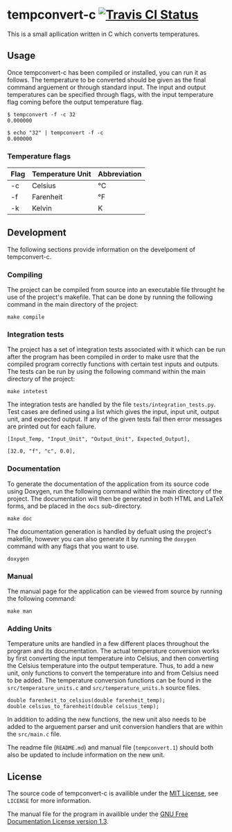 # tempconvert-c [![Travis CI Status](https://api.travis-ci.org/ExcaliburZero/tempconvert-c.svg)](https://travis-ci.org/ExcaliburZero/tempconvert-c)
This is a small apllication written in C which converts temperatures.

## Usage
Once tempconvert-c has been compiled or installed, you can run it as follows. The temperature to be converted should be given as the final command arguement or through standard input. The input and output temperatures can be specified through flags, with the input temperature flag coming before the output temperature flag.

```
$ tempconvert -f -c 32
0.000000

$ echo "32" | tempconvert -f -c
0.000000
```

### Temperature flags
| Flag | Temperature Unit | Abbreviation |
|------|------------------|--------------|
| -c   | Celsius          | °C           |
| -f   | Farenheit        | °F           |
| -k   | Kelvin           | K            |

## Development
The following sections provide information on the develpoment of tempconvert-c.

### Compiling
The project can be compiled from source into an executable file throught he use of the project's makefile. That can be done by running the following command in the main directory of the project:

```
make compile
```

### Integration tests
The project has a set of integration tests associated with it which can be run after the program has been compiled in order to make usre that the compiled program correctly functions with certain test inputs and outputs. The tests can be run by using the following command within the main directory of the project:

```
make intetest
```

The integration tests are handled by the file `tests/integration_tests.py`. Test cases are defined using a list which gives the input, input unit, output unit, and expected output. If any of the given tests fail then error messages are printed out for each failure.

```
[Input_Temp, "Input_Unit", "Output_Unit", Expected_Output],

[32.0, "f", "c", 0.0],
```

### Documentation
To generate the documentation of the application from its source code using Doxygen, run the following command within the main directory of the project. The documentation will then be generated in both HTML and LaTeX forms, and be placed in the `docs` sub-directory.

```
make doc
```

The documentation generation is handled by defualt using the project's makefile, however you can also generate it by running the `doxygen` command with any flags that you want to use.

```
doxygen
```

### Manual
The manual page for the application can be viewed from source by running the following command:

```
make man
```

### Adding Units
Temperature units are handled in a few different places throughout the program and its documentation. The actual temperature conversion works by first converting the input temperature into Celsius, and then converting the Celsius temperature into the output temperature. Thus, to add a new unit, only functions to convert the temperature into and from Celsius need to be added. The temperature conversion functions can be found in the `src/temperature_units.c` and `src/temperature_units.h` source files.

```
double farenheit_to_celsius(double farenheit_temp);
double celsius_to_farenheit(double celsius_temp);
```

In addition to adding the new functions, the new unit also needs to be added to the arguement parser and unit conversion handlers that are within the `src/main.c` file.

The readme file (`README.md`) and manual file (`tempconvert.1`) should both also be updated to include information on the new unit.

## License
The source code of tempconvert-c is availible under the [MIT License](http://opensource.org/licenses/MIT), see `LICENSE` for more information.

The manual file for the program in availible under the [GNU Free Documentation License version 1.3](https://www.gnu.org/licenses/fdl-1.3-standalone.html).
